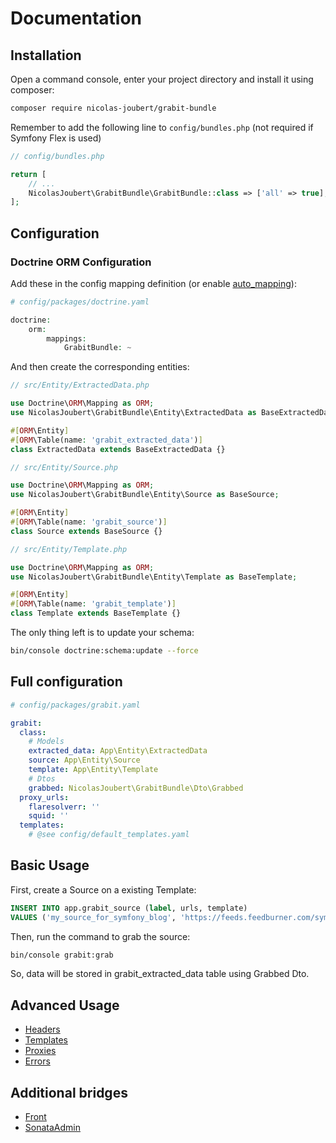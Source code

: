 # Documentation

## Installation

Open a command console, enter your project directory and install it using composer:

```bash
composer require nicolas-joubert/grabit-bundle
```

Remember to add the following line to `config/bundles.php` (not required if Symfony Flex is used)

```php
// config/bundles.php

return [
    // ...
    NicolasJoubert\GrabitBundle\GrabitBundle::class => ['all' => true],
];
```

## Configuration

### Doctrine ORM Configuration

Add these in the config mapping definition (or enable [auto_mapping](https://symfony.com/doc/current/reference/configuration/doctrine.html#mapping-configuration)):

```php
# config/packages/doctrine.yaml

doctrine:
    orm:
        mappings:
            GrabitBundle: ~
```

And then create the corresponding entities:

```php
// src/Entity/ExtractedData.php

use Doctrine\ORM\Mapping as ORM;
use NicolasJoubert\GrabitBundle\Entity\ExtractedData as BaseExtractedData;

#[ORM\Entity]
#[ORM\Table(name: 'grabit_extracted_data')]
class ExtractedData extends BaseExtractedData {}
```

```php
// src/Entity/Source.php

use Doctrine\ORM\Mapping as ORM;
use NicolasJoubert\GrabitBundle\Entity\Source as BaseSource;

#[ORM\Entity]
#[ORM\Table(name: 'grabit_source')]
class Source extends BaseSource {}
```

```php
// src/Entity/Template.php

use Doctrine\ORM\Mapping as ORM;
use NicolasJoubert\GrabitBundle\Entity\Template as BaseTemplate;

#[ORM\Entity]
#[ORM\Table(name: 'grabit_template')]
class Template extends BaseTemplate {}
```

The only thing left is to update your schema:

```bash
bin/console doctrine:schema:update --force
```

## Full configuration

```yaml
# config/packages/grabit.yaml

grabit:
  class:
    # Models
    extracted_data: App\Entity\ExtractedData
    source: App\Entity\Source
    template: App\Entity\Template
    # Dtos
    grabbed: NicolasJoubert\GrabitBundle\Dto\Grabbed
  proxy_urls:
    flaresolverr: ''
    squid: ''
  templates:
    # @see config/default_templates.yaml
```

## Basic Usage

First, create a Source on a existing Template:

```sql
INSERT INTO app.grabit_source (label, urls, template)
VALUES ('my_source_for_symfony_blog', 'https://feeds.feedburner.com/symfony/blog', 'symfony_blog');
```

Then, run the command to grab the source:

```bash
bin/console grabit:grab
```

So, data will be stored in grabit_extracted_data table using Grabbed Dto.

## Advanced Usage

- [Headers](advanced/headers.md)
- [Templates](advanced/templates.md)
- [Proxies](advanced/proxies.md)
- [Errors](advanced/errors.md)

## Additional bridges

- [Front](https://github.com/nicolas-joubert/grabit-front-bundle)
- [SonataAdmin](https://github.com/nicolas-joubert/grabit-sonata-admin-bundle)

